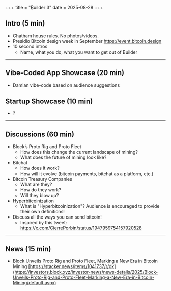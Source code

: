 +++
title = "₿uilder 3"
date = 2025-08-28
+++

## Intro (5 min)

- Chatham house rules. No photos/videos.
- Presidio Bitcoin design week in September https://event.bitcoin.design
- 10 second intros
  - Name, what you do, what you want to get out of ₿uilder

---

## Vibe-Coded App Showcase (20 min)
- Damian vibe-code based on audience suggestions

## Startup Showcase (10 min) 
- ?

---

## Discussions (60 min)

- Block’s Proto Rig and Proto Fleet
    - How does this change the current landscape of mining?
    - What does the future of mining look like?
- Bitchat
    - How does it work?
    - How will it evolve (bitcoin payments, bitchat as a platform, etc.)
- Bitcoin Treasury Companies
    - What are they?
    - How do they work?
    - Will they blow up?
- Hyperbitcoinization
    - What is "Hyperbitcoinization"? Audience is encouraged to provide their own definitions!
- Discuss all the ways you can send bitcoin!
    - Inspired by this tweet: https://x.com/CierrePorbin/status/1947959754157920528

---

## News (15 min) 

- Block Unveils Proto Rig and Proto Fleet, Marking a New Era in Bitcoin Mining [https://stacker.news/items/1041737/r/dk](https://investors.block.xyz/investor-news/news-details/2025/Block-Unveils-Proto-Rig-and-Proto-Fleet-Marking-a-New-Era-in-Bitcoin-Mining/default.aspx)
